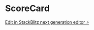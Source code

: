 # ScoreCard

[Edit in StackBlitz next generation editor ⚡️](https://stackblitz.com/~/github.com/gubihero/ScoreCard)